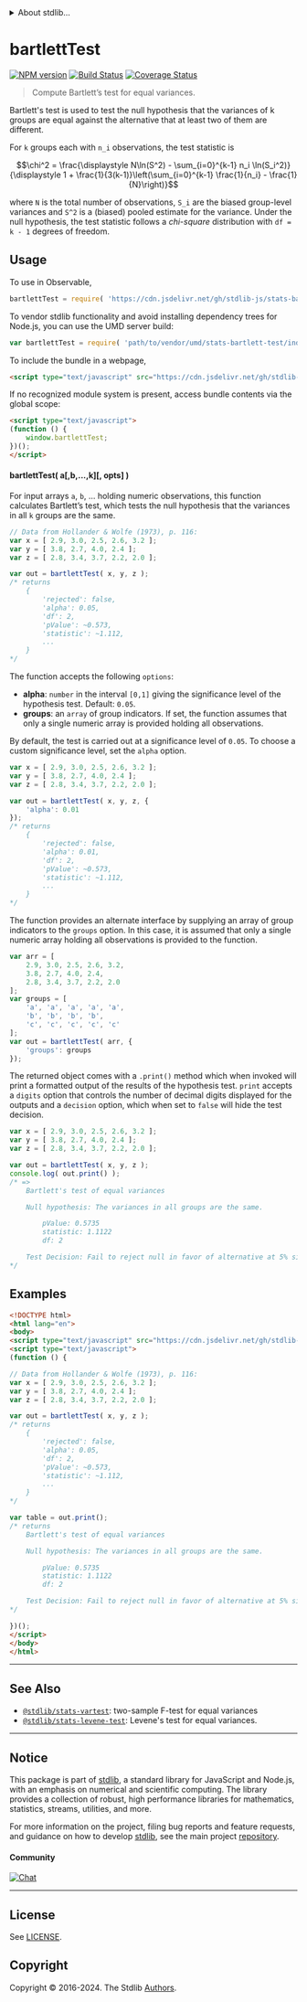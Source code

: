 <!--

@license Apache-2.0

Copyright (c) 2018 The Stdlib Authors.

Licensed under the Apache License, Version 2.0 (the "License");
you may not use this file except in compliance with the License.
You may obtain a copy of the License at

   http://www.apache.org/licenses/LICENSE-2.0

Unless required by applicable law or agreed to in writing, software
distributed under the License is distributed on an "AS IS" BASIS,
WITHOUT WARRANTIES OR CONDITIONS OF ANY KIND, either express or implied.
See the License for the specific language governing permissions and
limitations under the License.

-->


<details>
  <summary>
    About stdlib...
  </summary>
  <p>We believe in a future in which the web is a preferred environment for numerical computation. To help realize this future, we've built stdlib. stdlib is a standard library, with an emphasis on numerical and scientific computation, written in JavaScript (and C) for execution in browsers and in Node.js.</p>
  <p>The library is fully decomposable, being architected in such a way that you can swap out and mix and match APIs and functionality to cater to your exact preferences and use cases.</p>
  <p>When you use stdlib, you can be absolutely certain that you are using the most thorough, rigorous, well-written, studied, documented, tested, measured, and high-quality code out there.</p>
  <p>To join us in bringing numerical computing to the web, get started by checking us out on <a href="https://github.com/stdlib-js/stdlib">GitHub</a>, and please consider <a href="https://opencollective.com/stdlib">financially supporting stdlib</a>. We greatly appreciate your continued support!</p>
</details>

# bartlettTest

[![NPM version][npm-image]][npm-url] [![Build Status][test-image]][test-url] [![Coverage Status][coverage-image]][coverage-url] <!-- [![dependencies][dependencies-image]][dependencies-url] -->

> Compute Bartlett’s test for equal variances.

<section class="intro">

Bartlett's test is used to test the null hypothesis that the variances of k groups are equal against the alternative that at least two of them are different.

For `k` groups each with `n_i` observations, the test statistic is

<!-- <equation class="equation" label="eq:bartlett-test-statistic" align="center" raw="\chi^2 = \frac{\displaystyle N\ln(S^2) - \sum_{i=0}^{k-1} n_i \ln(S_i^2)}{\displaystyle 1 + \frac{1}{3(k-1)}\left(\sum_{i=0}^{k-1} \frac{1}{n_i} - \frac{1}{N}\right)}" alt="Equation for Bartlett's test statistic."> -->

```math
\chi^2 = \frac{\displaystyle N\ln(S^2) - \sum_{i=0}^{k-1} n_i \ln(S_i^2)}{\displaystyle 1 + \frac{1}{3(k-1)}\left(\sum_{i=0}^{k-1} \frac{1}{n_i} - \frac{1}{N}\right)}
```

<!-- <div class="equation" align="center" data-raw-text="\chi^2 = \frac{\displaystyle N\ln(S^2) - \sum_{i=0}^{k-1} n_i \ln(S_i^2)}{\displaystyle 1 + \frac{1}{3(k-1)}\left(\sum_{i=0}^{k-1} \frac{1}{n_i} - \frac{1}{N}\right)}" data-equation="eq:bartlett-test-statistic">
    <img src="https://cdn.jsdelivr.net/gh/stdlib-js/stdlib@4b1db4ebd815eb54bf53a3fa132b992604743d9c/lib/node_modules/@stdlib/stats/bartlett-test/docs/img/equation_bartlett-test-statistic.svg" alt="Equation for Bartlett's test statistic.">
    <br>
</div> -->

<!-- </equation> -->

where `N` is the total number of observations, `S_i` are the biased group-level variances and `S^2` is a (biased) pooled estimate for the variance. Under the null hypothesis, the test statistic follows a _chi-square_ distribution with `df = k - 1` degrees of freedom.

</section>

<!-- /.intro -->



<section class="usage">

## Usage

To use in Observable,

```javascript
bartlettTest = require( 'https://cdn.jsdelivr.net/gh/stdlib-js/stats-bartlett-test@v0.2.0-umd/browser.js' )
```

To vendor stdlib functionality and avoid installing dependency trees for Node.js, you can use the UMD server build:

```javascript
var bartlettTest = require( 'path/to/vendor/umd/stats-bartlett-test/index.js' )
```

To include the bundle in a webpage,

```html
<script type="text/javascript" src="https://cdn.jsdelivr.net/gh/stdlib-js/stats-bartlett-test@v0.2.0-umd/browser.js"></script>
```

If no recognized module system is present, access bundle contents via the global scope:

```html
<script type="text/javascript">
(function () {
    window.bartlettTest;
})();
</script>
```

#### bartlettTest( a\[,b,...,k]\[, opts] )

For input arrays `a`, `b`, ... holding numeric observations, this function calculates Bartlett’s test, which tests the null hypothesis that the variances in all `k` groups are the same. 

```javascript
// Data from Hollander & Wolfe (1973), p. 116:
var x = [ 2.9, 3.0, 2.5, 2.6, 3.2 ];
var y = [ 3.8, 2.7, 4.0, 2.4 ];
var z = [ 2.8, 3.4, 3.7, 2.2, 2.0 ];

var out = bartlettTest( x, y, z );
/* returns
    {
        'rejected': false,
        'alpha': 0.05,
        'df': 2,
        'pValue': ~0.573,
        'statistic': ~1.112,
        ...
    }
*/
```

The function accepts the following `options`:

-   **alpha**: `number` in the interval `[0,1]` giving the significance level of the hypothesis test. Default: `0.05`.
-   **groups**: an `array` of group indicators. If set, the function assumes that only a single numeric array is provided holding all observations.

By default, the test is carried out at a significance level of `0.05`. To choose a custom significance level, set the `alpha` option.

```javascript
var x = [ 2.9, 3.0, 2.5, 2.6, 3.2 ];
var y = [ 3.8, 2.7, 4.0, 2.4 ];
var z = [ 2.8, 3.4, 3.7, 2.2, 2.0 ];

var out = bartlettTest( x, y, z, {
    'alpha': 0.01
});
/* returns
    {
        'rejected': false,
        'alpha': 0.01,
        'df': 2,
        'pValue': ~0.573,
        'statistic': ~1.112,
        ...
    }
*/
```

The function provides an alternate interface by supplying an array of group indicators to the `groups` option. In this case, it is assumed that only a single numeric array holding all observations is provided to the function.

<!-- eslint-disable array-element-newline -->

```javascript
var arr = [
    2.9, 3.0, 2.5, 2.6, 3.2,
    3.8, 2.7, 4.0, 2.4,
    2.8, 3.4, 3.7, 2.2, 2.0
];
var groups = [
    'a', 'a', 'a', 'a', 'a',
    'b', 'b', 'b', 'b',
    'c', 'c', 'c', 'c', 'c'
];
var out = bartlettTest( arr, {
    'groups': groups
});
```

The returned object comes with a `.print()` method which when invoked will print a formatted output of the results of the hypothesis test. `print` accepts a `digits` option that controls the number of decimal digits displayed for the outputs and a `decision` option, which when set to `false` will hide the test decision.

```javascript
var x = [ 2.9, 3.0, 2.5, 2.6, 3.2 ];
var y = [ 3.8, 2.7, 4.0, 2.4 ];
var z = [ 2.8, 3.4, 3.7, 2.2, 2.0 ];

var out = bartlettTest( x, y, z );
console.log( out.print() );
/* =>
    Bartlett's test of equal variances

    Null hypothesis: The variances in all groups are the same.

        pValue: 0.5735
        statistic: 1.1122
        df: 2

    Test Decision: Fail to reject null in favor of alternative at 5% significance level
*/
```

</section>

<!-- /.usage -->

<section class="examples">

## Examples

<!-- eslint no-undef: "error" -->

```html
<!DOCTYPE html>
<html lang="en">
<body>
<script type="text/javascript" src="https://cdn.jsdelivr.net/gh/stdlib-js/stats-bartlett-test@v0.2.0-umd/browser.js"></script>
<script type="text/javascript">
(function () {

// Data from Hollander & Wolfe (1973), p. 116:
var x = [ 2.9, 3.0, 2.5, 2.6, 3.2 ];
var y = [ 3.8, 2.7, 4.0, 2.4 ];
var z = [ 2.8, 3.4, 3.7, 2.2, 2.0 ];

var out = bartlettTest( x, y, z );
/* returns
    {
        'rejected': false,
        'alpha': 0.05,
        'df': 2,
        'pValue': ~0.573,
        'statistic': ~1.112,
        ...
    }
*/

var table = out.print();
/* returns
    Bartlett's test of equal variances

    Null hypothesis: The variances in all groups are the same.

        pValue: 0.5735
        statistic: 1.1122
        df: 2

    Test Decision: Fail to reject null in favor of alternative at 5% significance level
*/

})();
</script>
</body>
</html>
```

</section>

<!-- /.examples -->

<section class="references">

</section>

<!-- /.references -->

<!-- Section for related `stdlib` packages. Do not manually edit this section, as it is automatically populated. -->

<section class="related">

* * *

## See Also

-   <span class="package-name">[`@stdlib/stats-vartest`][@stdlib/stats/vartest]</span><span class="delimiter">: </span><span class="description">two-sample F-test for equal variances</span>
-   <span class="package-name">[`@stdlib/stats-levene-test`][@stdlib/stats/levene-test]</span><span class="delimiter">: </span><span class="description">Levene's test for equal variances.</span>

</section>

<!-- /.related -->

<!-- Section for all links. Make sure to keep an empty line after the `section` element and another before the `/section` close. -->


<section class="main-repo" >

* * *

## Notice

This package is part of [stdlib][stdlib], a standard library for JavaScript and Node.js, with an emphasis on numerical and scientific computing. The library provides a collection of robust, high performance libraries for mathematics, statistics, streams, utilities, and more.

For more information on the project, filing bug reports and feature requests, and guidance on how to develop [stdlib][stdlib], see the main project [repository][stdlib].

#### Community

[![Chat][chat-image]][chat-url]

---

## License

See [LICENSE][stdlib-license].


## Copyright

Copyright &copy; 2016-2024. The Stdlib [Authors][stdlib-authors].

</section>

<!-- /.stdlib -->

<!-- Section for all links. Make sure to keep an empty line after the `section` element and another before the `/section` close. -->

<section class="links">

[npm-image]: http://img.shields.io/npm/v/@stdlib/stats-bartlett-test.svg
[npm-url]: https://npmjs.org/package/@stdlib/stats-bartlett-test

[test-image]: https://github.com/stdlib-js/stats-bartlett-test/actions/workflows/test.yml/badge.svg?branch=v0.2.0
[test-url]: https://github.com/stdlib-js/stats-bartlett-test/actions/workflows/test.yml?query=branch:v0.2.0

[coverage-image]: https://img.shields.io/codecov/c/github/stdlib-js/stats-bartlett-test/main.svg
[coverage-url]: https://codecov.io/github/stdlib-js/stats-bartlett-test?branch=main

<!--

[dependencies-image]: https://img.shields.io/david/stdlib-js/stats-bartlett-test.svg
[dependencies-url]: https://david-dm.org/stdlib-js/stats-bartlett-test/main

-->

[chat-image]: https://img.shields.io/gitter/room/stdlib-js/stdlib.svg
[chat-url]: https://app.gitter.im/#/room/#stdlib-js_stdlib:gitter.im

[stdlib]: https://github.com/stdlib-js/stdlib

[stdlib-authors]: https://github.com/stdlib-js/stdlib/graphs/contributors

[umd]: https://github.com/umdjs/umd
[es-module]: https://developer.mozilla.org/en-US/docs/Web/JavaScript/Guide/Modules

[deno-url]: https://github.com/stdlib-js/stats-bartlett-test/tree/deno
[deno-readme]: https://github.com/stdlib-js/stats-bartlett-test/blob/deno/README.md
[umd-url]: https://github.com/stdlib-js/stats-bartlett-test/tree/umd
[umd-readme]: https://github.com/stdlib-js/stats-bartlett-test/blob/umd/README.md
[esm-url]: https://github.com/stdlib-js/stats-bartlett-test/tree/esm
[esm-readme]: https://github.com/stdlib-js/stats-bartlett-test/blob/esm/README.md
[branches-url]: https://github.com/stdlib-js/stats-bartlett-test/blob/main/branches.md

[stdlib-license]: https://raw.githubusercontent.com/stdlib-js/stats-bartlett-test/main/LICENSE

<!-- <related-links> -->

[@stdlib/stats/vartest]: https://github.com/stdlib-js/stats-vartest/tree/umd

[@stdlib/stats/levene-test]: https://github.com/stdlib-js/stats-levene-test/tree/umd

<!-- </related-links> -->

</section>

<!-- /.links -->
